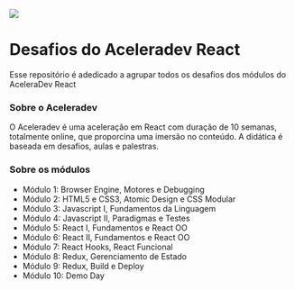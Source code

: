 ![](https://miro.medium.com/max/425/1*05vDjNRMACek8hWh1pnltA.png)
# Desafios do Aceleradev React 
Esse repositório é adedicado a agrupar todos os desafios dos módulos do AceleraDev React

### Sobre o Aceleradev
O Aceleradev é uma aceleração em React com duração de 10 semanas, totalmente online, que proporcina uma imersão no conteúdo. A didática é baseada em desafios, aulas e palestras.

### Sobre os módulos
* Módulo 1: Browser Engine, Motores e Debugging
* Módulo 2: HTML5 e CSS3, Atomic Design e CSS Modular
* Módulo 3: Javascript I, Fundamentos da Linguagem
* Módulo 4: Javascript II, Paradigmas e Testes
* Módulo 5: React I, Fundamentos e React OO
* Módulo 6: React II, Fundamentos e React OO
* Módulo 7: React Hooks, React Funcional
* Módulo 8: Redux, Gerenciamento de Estado
* Módulo 9: Redux, Build e Deploy
* Módulo 10: Demo Day
